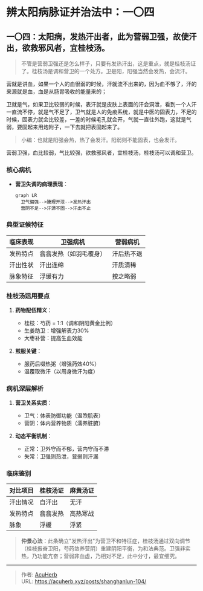 # 辨太阳病脉证并治法中：一〇四


## 一〇四：太阳病，发热汗出者，此为营弱卫强，故使汗出，欲救邪风者，宜桂枝汤。

<!--more-->

> 不管是营弱卫强还是怎么样子，只要有发热汗出，这是重点，就是桂枝汤证了。桂枝汤是调和营卫的一个处方。卫是阳，阳强当然会发热，会流汗。

营就是讲血，如果一个人的血很弱的时候，汗就流不出来的，因为血不够了，汗的来源就是血，血是从肠胃吸收的能量来的；

卫就是气，如果卫比较弱的时候，表汗就是皮肤上表面的汗会洞泄，看到一个人汗一直流不停，就是气不足了，卫气就是人的免疫系统，就是中医的固表力，不足的时候，固表力就会比较差，一差的时候毛孔就会开，气就一直往外跑，这就是气弱，要固起来用炮附子，一下去就把表固起来了。

> 小编：也就是阳强会热，热了会发汗。阳弱则不能固表，也会发汗。

营弱卫强，血比较弱，气比较强，欲救邪风者，宜桂枝汤，桂枝汤可以调和营卫。

### 核心病机
- **营卫失调的病理表现**：
  ```mermaid
  graph LR
    卫气偏强-->腠理开泄-->发热汗出
    营阴不足-->汗源不固-->汗出不止
  ```

### 典型证候特征
| 临床表现       | 卫强病机        | 营弱病机          |
|----------------|-----------------|-------------------|
| 发热特点       | 翕翕发热（如羽毛覆身） | 汗后热不退        |
| 汗出性状       | 汗出连绵        | 汗质清稀         |
| 脉象特征       | 浮缓有力        | 按之略弱         |

### 桂枝汤运用要点
1. **药物配伍精义**：
   - 桂枝：芍药 = 1:1（调和阴阳黄金比例）
   - 生姜助卫：增强解表力30%
   - 大枣补营：提高生血效能

2. **煎服关键**：
   - 服药后啜热粥（增强药效40%）
   - 温覆取微汗（以周身微汗为度）

### 病机深层解析
1. **营卫关系实质**：
   - 卫气：体表防御功能（温煦肌表）
   - 营阴：体内营养物质（濡养脏腑）

2. **动态平衡机制**：
   - 正常：卫外守而不郁，营内守而不滞
   - 失常：卫强则热泄，营弱则汗漏

### 临床鉴别
| 对比项目       | 桂枝汤证        | 麻黄汤证        |
|----------------|-----------------|-----------------|
| 汗出情况       | 自汗出          | 无汗            |
| 发热特点       | 翕翕发热        | 高热寒战        |
| 脉象           | 浮缓            | 浮紧            |

> **仲景心法**：此条确立"发热汗出"为营卫不和特征症，桂枝汤通过双向调节（桂枝振奋卫阳，芍药敛养营阴）重建阴阳平衡，为和法典范。卫强非实热，乃功能亢奋；营弱非血虚，乃相对不足，此中分寸，最宜细究。

---

> 作者: [AcuHerb](https://acuherb.xyz)  
> URL: https://acuherb.xyz/posts/shanghanlun-104/  

